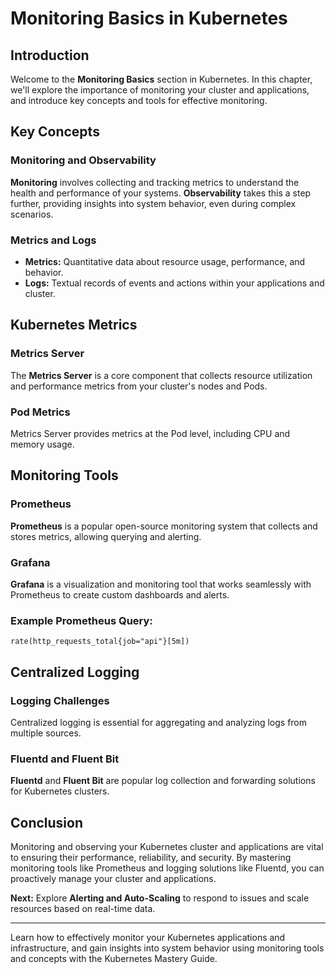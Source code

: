 # Monitoring Basics in Kubernetes

## Introduction

Welcome to the **Monitoring Basics** section in Kubernetes. In this chapter, we'll explore the importance of monitoring your cluster and applications, and introduce key concepts and tools for effective monitoring.

## Key Concepts

### Monitoring and Observability

**Monitoring** involves collecting and tracking metrics to understand the health and performance of your systems. **Observability** takes this a step further, providing insights into system behavior, even during complex scenarios.

### Metrics and Logs

- **Metrics:** Quantitative data about resource usage, performance, and behavior.
- **Logs:** Textual records of events and actions within your applications and cluster.

## Kubernetes Metrics

### Metrics Server

The **Metrics Server** is a core component that collects resource utilization and performance metrics from your cluster's nodes and Pods.

### Pod Metrics

Metrics Server provides metrics at the Pod level, including CPU and memory usage.

## Monitoring Tools

### Prometheus

**Prometheus** is a popular open-source monitoring system that collects and stores metrics, allowing querying and alerting.

### Grafana

**Grafana** is a visualization and monitoring tool that works seamlessly with Prometheus to create custom dashboards and alerts.

### Example Prometheus Query:

```promql
rate(http_requests_total{job="api"}[5m])
```

## Centralized Logging

### Logging Challenges

Centralized logging is essential for aggregating and analyzing logs from multiple sources.

### Fluentd and Fluent Bit

**Fluentd** and **Fluent Bit** are popular log collection and forwarding solutions for Kubernetes clusters.

## Conclusion

Monitoring and observing your Kubernetes cluster and applications are vital to ensuring their performance, reliability, and security. By mastering monitoring tools like Prometheus and logging solutions like Fluentd, you can proactively manage your cluster and applications.

**Next:** Explore **Alerting and Auto-Scaling** to respond to issues and scale resources based on real-time data.

---

Learn how to effectively monitor your Kubernetes applications and infrastructure, and gain insights into system behavior using monitoring tools and concepts with the Kubernetes Mastery Guide.
